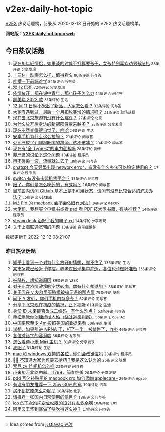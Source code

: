 # v2ex-daily-hot-topic

[V2EX](https://www.v2ex.com/) 热议话题榜，记录从 2020-12-18 日开始的 V2EX 热议话题榜单。

**网站版：[V2EX daily hot topic web](https://boojack.github.io/v2ex-daily-hot-topic-web/)**

## 今日热议话题

<!-- TODAY BEGIN -->

1. [现在的年轻情侣，如果谈的时候不打算要孩子，女孩特别喜欢劝男孩结扎](https://www.v2ex.com/t/901880) `88条评论` `分享发现`
1. [「三体」动画怎么样，值得看么](https://www.v2ex.com/t/901835) `86条评论` `问与答`
1. [吐槽一下前端难学](https://www.v2ex.com/t/901829) `84条评论` `程序员`
1. [双 12 已死](https://www.v2ex.com/t/901832) `72条评论` `分享发现`
1. [疫情放开，都在说中青年，那小孩子怎么办](https://www.v2ex.com/t/901883) `44条评论` `问与答`
1. [凯美瑞 2022 款](https://www.v2ex.com/t/901910) `38条评论` `生活`
1. [12 月 11 日晚小米出了新品，大家怎么看？](https://www.v2ex.com/t/901826) `32条评论` `问与答`
1. [大家有遇到过，最后一个月扣税暴增的情况吗？](https://www.v2ex.com/t/901840) `31条评论` `职场话题`
1. [现在去北京旅游有没有什么建议？](https://www.v2ex.com/t/901925) `27条评论` `北京`
1. [为什么放开后身边的新冠阳性越来越多？](https://www.v2ex.com/t/901874) `25条评论` `分享发现`
1. [现在突然变得很自觉了，哈哈](https://www.v2ex.com/t/901901) `24条评论` `生活`
1. [安卓手机为什么这么拉胯？](https://www.v2ex.com/t/901920) `21条评论` `问与答`
1. [公司开放了润到枫叶国的机会，该不该冲？](https://www.v2ex.com/t/901872) `20条评论` `问与答`
1. [现在有“全 Type-C”的电力面板吗](https://www.v2ex.com/t/901827) `20条评论` `装修`
1. [非严肃的讨论下这个问题](https://www.v2ex.com/t/901955) `18条评论` `程序员`
1. [再不感染一波，流量就过去了](https://www.v2ex.com/t/901836) `18条评论` `问与答`
1. [chatgpt 今天频繁出现 network error，有没有什么办法可以稳定使用的？](https://www.v2ex.com/t/901911) `17条评论` `程序员`
1. [switch 有没有卡带租赁平台？](https://www.v2ex.com/t/901904) `17条评论` `问与答`
1. [阳了，你们是怎么吃药的，有效吗？](https://www.v2ex.com/t/901886) `16条评论` `问与答`
1. [目前国内访问 Github 基本上是不可用状态，请问有没有比较合适的解决办法？](https://www.v2ex.com/t/901895) `15条评论` `GitHub`
1. [M2 Pro 的 macbook 会不会依旧有刘海?](https://www.v2ex.com/t/901917) `14条评论` `macOS`
1. [大佬们，我想买个电纸书或者 pad 看 PDF 技术类书籍，有啥推荐？](https://www.v2ex.com/t/901867) `14条评论` `程序员`
1. [steam deck 治好了我的电子 ed](https://www.v2ex.com/t/901834) `14条评论` `分享发现`
1. [关于上海联通宽带的问题](https://www.v2ex.com/t/901856) `13条评论` `宽带症候群`

数据更新于 2022-12-12 08:21:07

<!-- TODAY END -->

### 昨日热议话题

<!-- YESTERDAY BEGIN -->

1. [知乎上看到一个对为什么放开的猜想，绷不住了](https://www.v2ex.com/t/901686) `136条评论` `生活`
1. [某市急救已经近乎停摆，养老院出现集中病逝，各位也请做好准备](https://www.v2ex.com/t/901697) `136条评论` `问与答`
1. [被降权，想知道原因](https://www.v2ex.com/t/901675) `89条评论` `V2EX`
1. [对于此次疫情政策的突然转向，你有什么想说的？](https://www.v2ex.com/t/901743) `86条评论` `问与答`
1. [关于我在 v 友群里买脐橙被搞无语的那点事](https://www.v2ex.com/t/901685) `79条评论` `随想`
1. [问下 V 友们，你们手机内存多少？](https://www.v2ex.com/t/901660) `62条评论` `问与答`
1. [分享下北京现在抗疫的情况，正下视听](https://www.v2ex.com/t/901716) `61条评论` `生活`
1. [身份 ID 未来能否改成二维码，有什么难点？](https://www.v2ex.com/t/901663) `53条评论` `问与答`
1. [手把手教你创建虚拟人格（绕过道德判断）](https://www.v2ex.com/t/901760) `50条评论` `OpenAI`
1. [中国要死至少 4m 按照美国的数据来看](https://www.v2ex.com/t/901717) `50条评论` `生活`
1. [试想，如果引进 MRNA 了，打了一半，被禁售了，咋办](https://www.v2ex.com/t/901793) `40条评论` `问与答`
1. [各位对错字的容忍度](https://www.v2ex.com/t/901769) `36条评论` `程序员`
1. [怎么看待小米 Mini 主机？](https://www.v2ex.com/t/901778) `31条评论` `分享发现`
1. [我阳了](https://www.v2ex.com/t/901667) `31条评论` `生活`
1. [mac 和 windows 双持的各位，你们会改键位吗](https://www.v2ex.com/t/901749) `28条评论` `程序员`
1. [😮‍💨 不知道大家为何要去抢药？我是这么认为的](https://www.v2ex.com/t/901796) `26条评论` `随想`
1. [索尼 zv 1f 相机怎么样](https://www.v2ex.com/t/901670) `23条评论` `问与答`
1. [小米的万兆路由器， 1799，简直绝杀](https://www.v2ex.com/t/901775) `20条评论` `分享发现`
1. [pdd 百亿补贴买的 macbook pro 如何添加 applecare+](https://www.v2ex.com/t/901662) `20条评论` `Apple`
1. [有没有朋友推荐一下 25w-30w 的车](https://www.v2ex.com/t/901725) `19条评论` `汽车`
1. [买不到抗原怎么办呢？](https://www.v2ex.com/t/901722) `18条评论` `北京`
1. [请推荐一张国内日常使用的信用卡](https://www.v2ex.com/t/901689) `18条评论` `问与答`
1. [ios 的下次询问定位权限的设计有点多余啊](https://www.v2ex.com/t/901671) `18条评论` `iOS`
1. [阿里云王坚到底做了啥吹得这么神？](https://www.v2ex.com/t/901774) `17条评论` `问与答`

<!-- YESTERDAY END -->

---

💡 Idea comes from [justjavac 迷渡](https://github.com/justjavac/)
